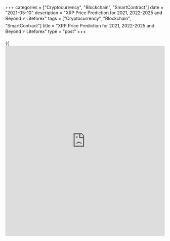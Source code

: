 +++
categories = ["Cryptocurrency", "Blockchain", "SmartContract"]
date = "2021-05-10"
description = "XRP Price Prediction for 2021, 2022-2025 and Beyond ⚡️ Liteforex"
tags = ["Cryptocurrency", "Blockchain", "SmartContract"]
title = "XRP Price Prediction for 2021, 2022-2025 and Beyond ⚡️ Liteforex"
type = "post"
+++

{{<iframe id="large-banner" src="https://www.bounty.group/#slide=17.0" width="100%" height="600" scrolling="no" style="border: 0px solid rgb(216, 221, 230); border-radius: 3px;">}}

2021-05-10

2021-05-10

XRP Price Predictions & Ripple forecast: 2021 and BeyondJana Kane

Ripple XRP is one of the world's foremost cryptos - and one of the most
intriguing. Unlike Bitcoin, Ethereum, and other big names, it does not
market itself with its decentralization. Instead, the crypto is closely
associated with several banks, investment companies, and organizations
worldwide.

This may seem counterproductive when many traders believe that the
biggest selling point of cryptocurrencies is their freedom of influence
from outside companies. However, crypto experts are increasingly arguing
that it could be the key to Ripple's success.

At the end of 2020, the company faced an SEC lawsuit that put the Ripple
future under threat. Making a Ripple price prediction has become
challenging for experts and common [investor](https://www.fintechee.com/tutorial-for-forex-trading/investor-mode/)s. Why is Ripple going up and
down? How high will Ripple go? Let's find out!

The article covers the following subjects:

## What Is Ripple Crypto and the History of XRP?

Ripple or XRP: are they synonyms or different [terms](https://www.fintechee.com/terms/)? If you are new to
the crypto market, you may have such questions in your mind. Thus, we
will start our price guide with basic [terms](https://www.fintechee.com/terms/). It will allow you to
differentiate Ripple's products.

In order for traders to understand Ripple price predictions, it is
important to know what Ripple XRP is and why it differs from most other
cryptos on the market.

Put simply, Ripple is a company that provides a payment protocol that
can be compared to a payment system, money transfer network, and
currency exchange. The protocol works with digital currencies, fiat
money, and commodities. XRP is the protocol's internal coin.

If you want to have a deeper understanding of the Ripple topic, check
the following [terms](https://www.fintechee.com/terms/).

  * XRP or Ripple is a cryptocurrency that’s powered by RippleNet. Financial institutions use the coin to provide fast transactions with low fees. 

  * RippleNet represents a payment platform. It's based on the distributed ledger database of XRP Ledger. Ripple operates the digital platform. RippleNet Cloud is used to deal with payments with one integration and a common Ripple Payment Object among RippleNet’s customers. It allows for “less friction and more standardization when customers are ready to scale.” 

  * As for the XRP Ledger, it's open-source and is based on the ledger database, not [blockchain](https://www.letsplayfx.com/blog/trade-forex-with-bitcoin/).

### About Ripple - A Crash Course on XRP

Ryan Fugger was the first person who announced the idea of Ripple. It
was in 2004. However, the protocol's real [history](https://www.fixpro.org/post/chargeless-historical-data-api-backtesting/) started only in 2012
when Jed McCaleb and Chris Larson took over the project. That time it
was not even Ripple but OpenCoin. The platform is actually called
RippleNet, while the crypto token is Ripple XRP. (It is usually listed
as XRP on exchanges).

First, it was a startup project from San Francisco; the [blockchain](https://www.letsplayfx.com/blog/trade-forex-with-bitcoin/)-like
payment system was developed. It was created as an alternative to money
transfers for the banking system, not as an opposition. Its popularity
among financial institutions grew fast, and soon the company announced
interest from leading banks. It was expected as the system enforced low-
fee fast transfers all around the world.

Most altcoins that have entered the market are designed to solve some
problems that the founders believed could ultimately limit the success
of Bitcoin, the so-called king of cryptocurrency. Many, like Bitcoin
Cash, have focused on Bitcoin's lack of scalability. However, Ripple
focused on another feature of crypto: its decentralization.

Rather than providing a way for merchants and [investor](https://www.fintechee.com/tutorial-for-forex-trading/investor-mode/)s to make
transactions online without going through a centralized financial
institution (which can be slow, potentially unsafe, and expensive),
Ripple was designed to make it easier for centralized financial
institutions to make payments. Cross-border payments can be even slower
than domestic payments, and they come with much higher transaction costs
- and companies worldwide can make hundreds of these transactions every
day.

To avoid skyrocketing transaction fees and unfavorable exchange rates,
Ripple allows companies to send and receive payments in Ripple XRP. It
offers a globalized currency that bypasses some of the problems that can
plague fiat currency and fully decentralized cryptos.

Banks apply the protocol to make cross-border transfers in real-time
using the xCurrent software solution. At the same time, Ripple (XRP) is
also available for [investor](https://www.fintechee.com/tutorial-for-forex-trading/investor-mode/)s and traders. Traders can do operations with
the cryptocurrency via trading on crypto exchanges or with the help of
brokers. The company has had [contact](https://www.playgroundfx.com/contact/)s at the [highest political and
financial levels][1] for many years. Think of the World Bank, the ECB,
the IMF, and the World Economic Forum. With rave recommendations and
being priced from all sides – what could go wrong?

## What Happened to XRP in 2020?

Before we list experts' opinions regarding XRP price forecasts and
Ripple's future, let's look at the price [history](https://www.fixpro.org/post/chargeless-historical-data-api-backtesting/) that will uncover
plenty of vital things for any [investor](https://www.fintechee.com/tutorial-for-forex-trading/investor-mode/). First, you will see what
affects the current price of XRP and in what way. And, you will catch
the current market conditions to be in the market.

During 2020, the [XRP market price][2] was relatively stable with
several medium-term bullish and bearish trends. After the upward
movement at the beginning of the year, the price was declining for a
month, from February to March. The next bullish trend occurred in July
but finished in less than a month. The main rise happened in November
when the price hit a maximum of $0.79.

Why is Ripple going up or down? If you think that something specific is
hidden behind these price movements, it's a mistake. The major Ripple
trends are positively correlated with BTC movements, so even Bitcoin
halving can affect the XRP price. The cryptocurrency repeats the trend
of the primary market.

Still, there were some certain events we should mention. Investors'
sentiments determine the price direction of any asset. Ripple
supply/demand factor plays a huge role. In April 2020, the co-founder of
Ripple Jed McCaleb sold 54 million Ripples. It's not a surprise that the
price moved down after the event became public.

New agreements with leading banks are one of the main drivers of XRP's
price. For example, in August, India's largest bank HDFC Bank Limited
joined RippleNet, in November, the second American largest bank, the
Bank of America, signed an agreement with Ripple.

In December, such leading US exchanges as Coinbase and Binance claimed
support for the upcoming airdrop of Spark tokens by Flare Networks. The
Flare airdrop took place, and 45 billion Spark tokens were distributed
among the XRP holders. The XRP price increased on the [news](https://www.letsplayfx.com/blog/forex-news-website/); however, it
was corrected shortly.

Such events have short-term market effects that aren’t visible on high
timeframes.

Well, we have come to the most significant event that is still affecting
Ripple. The SEC, the US stock market watchdog, is challenging [blockchain](https://www.letsplayfx.com/blog/trade-forex-with-bitcoin/)
company Ripple Inc. in court, along with its two top figures, CEO Brad
Garlinghouse and founder Christian Larsen. The [regulation](https://www.playgroundfx.com/blog/forex-broker-regulation/)s in the US are
tough. The Securities and Exchange Commission's accusation is that
unregistered securities worth [$1.3 billion were sold in 2013][3]. It is
an old case hanging over Ripple for as long as we can remember. Ripple
has always maintained that the digital currency is a currency instead of
a security. Because otherwise, they'd have to comply with a lot of
different rules according to American law. Many are amazed that the US
apparently wants to slaughter the goose that lays the golden eggs.

In two days, from December 22 to 23, 2020, the XRP rate dropped from
approximately $0.50 to just under $0.30. From third place as the most
important cryptocurrency, the coin moved to fourth place, behind
stablecoin Tether.

It's time to find out what is expected of Ripple in 2021 and beyond.

## XRP Price Prediction for 2021 by Crypto Experts ****

The SEC case hasn't been solved yet. It has a dramatic effect on the XRP
price. Before December 2020, Ripple was considered the third digital
currency by market cap (CoinMarketCap); now, it's in sixth place. Is
Ripple expected to rise? Look at experts' predictions. ****

### #1 TradingBeasts.com

[TradingBeasts.com ][4]expects the [XRP][2] price to be at $0.6585 in
March. The price won't change significantly at the end of the year, but
even a small estimated growth is a good sign for traders. In December
2021, the price will be at $0.6874.

### #2 Wallet Investor

[Wallet Investor][5] sees Ripple suffering during the year. From March
till the end of December, the price won't rise above $0.50. The
downtrend will start from $0.5088 on March 1, 2021, and will end in late
December, when the price will surge above $0.5020 on December 20.

### #3 Crypto Ground

The Ripple forecast of [Crypto Ground][6] can be called the most
bearish. According to the [website](https://www.playgroundfx.com/blog/website-for-forex-trading/), the XRP will hardly rise above $0.30
within the year. By 2022, the price will reach only $0.3488.

### #4 Ripple Coin News

[Ripple Coin News]7. "It is reasonable that XRP will achieve the $1.00 level by the end of this year."

### #5 Longforecast.com

Below, you can check the Ripple coin price prediction by
[Longforecast.com][8]. The source offers one of the rosiest predictions
for the XRP/USD pair. In March, the price will close at $0.82. Although
XRP will cost only 84 cents in December, during the year, Ripple will
rise above $1.

Month

|

Open

|

Low-High

|

Close

|

Mo,%

|

Total,%  
  
---|---|---|---|---|---  
  
2021  
  
Feb

|

0.47

|

0.35-0.76

|

0.71

|

51.1%

|

51.1%  
  
Mar

|

0.71

|

0.60-1.08

|

0.82

|

15.5%

|

74.5%  
  
Apr

|

0.82

|

0.82-1.02

|

0.95

|

15.9%

|

102%  
  
May

|

0.95

|

0.74-0.95

|

0.80

|

-15.8%

|

70.2%  
  
Jun

|

0.80

|

0.80-1.00

|

0.93

|

16.3%

|

97.9%  
  
Jul

|

0.93

|

0.86-1.00

|

0.93

|

0.0%

|

97.9%  
  
Aug

|

0.93

|

0.73-0.93

|

0.79

|

-15.1%

|

68.1%  
  
Sep

|

0.79

|

0.79-0.94

|

0.88

|

11.4%

|

87.2%  
  
Oct

|

0.88

|

0.88-1.09

|

1.02

|

15.9%

|

117%  
  
Nov

|

1.02

|

0.82-1.02

|

0.88

|

-13.7%

|

87.2%  
  
Dec

|

0.88

|

0.78-0.90

|

0.84

|

-4.5%

|

78.7%  
  
## Ripple Technical Analysis

Will Ripple Go Up? How High Can Ripple Go? Look at  XRP Technical
Analysis.

We shall start the [XRPUSD][2] technical analysis by exploring the
monthly Ripple price chart outlook. First, we will identify the global
trend and the key levels.

 ****

As you see from the [XRP/USD][9] [history](https://www.fixpro.org/post/chargeless-historical-data-api-backtesting/) chart, the price has been
regularly updating local highs and lows since March 2020 (see the
candlesticks above the blue trendline). Despite the powerful impulses
and sell-offs, there is a general global bullish trend.

 ****

Another important marker is surges of trade volumes marked with blue
dots in the prediction chart.

An increase in trader activity in December 2021 resulted in a failed try
to break out at level $0.17. The red candlestick’s low determinesthe
strong support level at 0.17, marked with the red line in the chart.
Note that, starting from the second half of 2019, the XRP/USD quotes
have often approached this line, but it has never consolidated below.
This fact suggests the presence of a powerful buyer in the market,
actively buying out all the orders at this level to push the price up to
the Ripple price target above.

The next, even more significant, trade volume peak points out a powerful
resistance level reached by the January candlestick high (green line).
In September 2018, the price movement already stopped at level 0.75 USD.
This level should attract large sellers, creating selling pressure.

### XRP Price Prediction for the Next Three Months

Let’s go to the technical analysis in the weekly [Ripple chart][2].

 ****

Note that most of the time, the XRP quotes have been moving within a
narrow Bollinger band. So, the price should be swinging in the range of
0.18 USD – 0.50 USD.

 ****

Having explored the[ XRPUSD][2] exchange rate [historical](https://www.fintechee.com/services/historical-data-for-forex/) data, I noticed
similar fractals, which could be conventionally divided into three
phases.

  * Red circle – consolidation with strong upward momentum.

  * Blue circle – a sharp correction, following the impulse, going down to the level where the Ripple growth started or lower.

  * Green circle – widening consolidation range with false breakouts of local highs and lows.

As you see from the chart above, this fractal in the bullish trend
features the upward price movement in a broad trading channel. However,
I can state for sure that the[][2]price finished the stage of the blue
circle. Therefore, the market should be trading sideways in the range of
0.23 USD and 0.70 USD over the next three months.

### XRP Forecast for 2021

Having carried out the fractals’ technical analysis in the Ripple
market, I offer the XRP/USD price projection for 2021.

 ****

Taking into account the width of the trading channel and the range of
Bollinger bands, I suggest the[XRPUSD][2] future price movement for
2021. I determined the range of the likely market movement by projecting
the monthly candlestick, highlighted with an orange box in the chart.

In the main, the trading scenario suggests a consolidation in the broad
range between levels 0.29 USD and 0.74 USD until late spring. The rate
is likely to retest the upper and the lower channel borders this year.
When you consider the wave sequence, there should be, first, a peak in
the zone of 0.75 USD – 0.85 USD. Next, the [XRPUSD][2] traders should
try to test the support level in the price range of 0.17 USD – 0.18 USD.

The detailed XRP price forecast for each month is in the table below:

Month

|

XRPUSD rate  
  
---|---  
  
High

|

Low  
  
February 2021

|

0.36

|

0.74  
  
March 2021

|

0.34

|

0.66  
  
April 2021

|

0.32

|

0.65  
  
May 2021

|

0.29

|

0.52  
  
June 2021

|

0.32

|

0,60  
  
July 2021

|

0.40

|

0.69  
  
August 2021

|

0.48

|

0.82  
  
September

2021

|

0.57

|

0.85  
  
October 2021

|

0.42

|

0.78  
  
November

 2021

|

0.33

|

0.68  
  
December

 2021

|

0.17

|

0.50  
  
 _The[XRPUSD][2] price technical analysis is presented by [Mikhail
Hypov][10]. _

## Weekly Elliott wave Ripple analysis as of 10.05.2021

The XRPUSD market should be forming a large zigzag A-B-C. There have
completed the first two sub-waves of the zigzag. Impulse A is complete,
and the descending corrective wave B has finished as a triple zigzag
[W]-[X]-[Y]-[X]-[Z]. There is now forming the initial part of the final
bullish impulse C. There have completed the first two sub-waves [1] and
[2]. Let us explore the most recent chart section in more detail in a
shorter timeframe.

The most recent chart section displays the structure of the upward wave
[1], which is an impulse composed of five sub-waves (1)-(2)-(3)-(4)-(5).
There has also completed the descending corrective wave [2] as a zigzag
(A)-(B)-(C). There is developing the upward wave (1), which is an
element of the bullish impulse [3]. There could have completed a small
corrective wave 4, which is an element of wave (1). Therefore, the
market should be rising in sub-wave 5 to a level of 1.961, where wave
[1] finished.

### Weekly [XRPUSD][2] trading plan:

Buy 1.529, TP 1.961

[ _XRPUSD_][2] _Elliott wave analysis is presented by an independent
analyst,_[ _Roman Onegin_][11] _._

## XRP Price Prediction for 2022 by Crypto Experts

At the end of 2020, crypto experts divided into two groups: those who
believed in Ripple’s recovery and those who wished RIP to Ripple. Let’s
see what leading crypto sources say about the Ripple future value.

### #1 TradingBeasts.com

[TradingBeasts.com predicts][4] XRP to fluctuate near $0.70 throughout
2022. At the beginning of the year, the average projected value will be
at $0.6923; in December 2022, it will move up to $0.7630. Not bad,
considering the current situation.

### #2 Wallet Investor

[Wallet Investor][5] has a similar view for the Ripple price forecast in
January 2022. The average open price, as of January 1, 2022, is $0.685.
However, the overall trend will be bearish. Ripple will end the year at
$0.612.

### #3 Crypto Ground

[Crypto Ground][6] disagrees with such a pessimistic forecast. The
source sees the bullish trend in 2022. The price will be able to hit $1
and come to 2023 at $1.0147.

### #4 Changelly

[Changelly][12] platform: “As soon as XRP reaches $1, the correction
phase may enter. The most likely zone for XRP price in 2022 is from $0.5
to $1. However, if the company gains support from the investment giants,
the XRP rate can change its direction to a new bull run.”

### #5 Longforecast.com

[Longforecast.com][8] has a bearish forecast for Ripple in 2022. The
price will decline from $0.97 to $0.59 during the year.

Month

|

Open

|

Low-High

|

Close

|

Mo,%

|

Total,%  
  
---|---|---|---|---|---  
  
2022  
  
Jan

|

0.84

|

0.84-1.04

|

0.97

|

15.5%

|

106%  
  
Feb

|

0.97

|

0.75-0.97

|

0.81

|

-16.5%

|

72.3%  
  
Mar

|

0.81

|

0.72-0.82

|

0.77

|

-4.9%

|

63.8%  
  
Apr

|

0.77

|

0.77-0.95

|

0.89

|

15.6%

|

89.4%  
  
May

|

0.89

|

0.71-0.89

|

0.76

|

-14.6%

|

61.7%  
  
Jun

|

0.76

|

0.60-0.76

|

0.64

|

-15.8%

|

36.2%  
  
Jul

|

0.64

|

0.64-0.78

|

0.73

|

14.1%

|

55.3%  
  
Aug

|

0.73

|

0.68-0.78

|

0.73

|

0.0%

|

55.3%  
  
Sep

|

0.73

|

0.57-0.73

|

0.61

|

-16.4%

|

29.8%  
  
Oct

|

0.61

|

0.47-0.61

|

0.51

|

-16.4%

|

8.5%  
  
Nov

|

0.51

|

0.51-0.63

|

0.59

|

15.7%

|

25.5%  
  
Dec

|

0.59

|

0.55-0.63

|

0.59

|

0.0%

|

25.5%  
  
## Ripple Price Prediction for 2023 by Crypto Experts

Moving further, we see that although the price of XRP won’t hit
exclusive highs, the cryptocurrency won’t disappear. What awaits the XRP
coin price in 2023? How much will it cost?

### #1 TradingBeasts.com

[TradingBeasts.com ][4]forecasts the downtrend in 2023 for the XRP
price. In January, XRP/USD will stay at $0.7710. Still, in December, the
XRP will move to $0.6844.

### #2 Wallet Investor

The [Wallet Investor][5] [website](https://www.playgroundfx.com/blog/website-for-forex-trading/) predicts the worse figures. Until mid-
January 2023, the average price will be slightly above $0.60. Until mid-
December, the price will move down, reaching lows below $0.30. A slight
recovery at the end of the year near $0.50 is possible.

### #3 Crypto Ground

[Crypto Ground][6] is still the most optimistic about the XRP price. The
cryptocurrency is anticipated to stay above $1, reaching $1.3463 by
2024.

### #4 Changelly

[Changelly][12] platform: “XRP price has a strong correlation with the
whole cryptocurrency market. It means that if Bitcoin or altcoins will
grow, then Ripple is likely to reach the previous all-time high point of
$3.84. This is a very optimistic scenario. If the SEC wins the lawsuit,
the XRP price can fall down to a couple of cents.”

### #5 Longforecast.com

[Longforecast.com][8] is bearish about Ripple in 2023. The overall
downward trend will lead the coin below 30 cents at the end of the year.

Month

|

Open

|

Low-High

|

Close

|

Mo,%

|

Total,%  
  
---|---|---|---|---|---  
  
2023  
  
Jan

|

0.59

|

0.54-0.62

|

0.58

|

-1.7%

|

23.4%  
  
Feb

|

0.58

|

0.55-0.63

|

0.59

|

1.7%

|

25.5%  
  
Mar

|

0.59

|

0.47-0.59

|

0.51

|

-13.6%

|

8.5%  
  
Apr

|

0.51

|

0.47-0.54

|

0.50

|

-2.0%

|

6.4%  
  
May

|

0.50

|

0.39-0.50

|

0.42

|

-16.0%

|

-10.6%  
  
Jun

|

0.42

|

0.33-0.42

|

0.35

|

-16.7%

|

-25.5%  
  
Jul

|

0.35

|

0.35-0.44

|

0.41

|

17.1%

|

-12.8%  
  
Aug

|

0.41

|

0.32-0.41

|

0.34

|

-17.1%

|

-27.7%  
  
Sep

|

0.34

|

0.30-0.34

|

0.32

|

-5.9%

|

-31.9%  
  
Oct

|

0.32

|

0.25-0.32

|

0.27

|

-15.6%

|

-42.6%  
  
Nov

|

0.27

|

0.21-0.27

|

0.23

|

-14.8%

|

-51.1%  
  
Dec

|

0.23

|

0.23-0.29

|

0.27

|

17.4%

|

-42.6%  
  
## Long Term XRP projections: 2025-2030

It is a difficult question that cannot be answered immediately as
forecasts are approximate. You never know what will happen to the price
tomorrow. Is it possible to predict what will be in 5-10 years? It is,
therefore, best to be aware of the latest Ripple [news](https://www.letsplayfx.com/blog/forex-news-website/). Then you know
what the project and the community are doing. To have a good
understanding of the [blockchain](https://www.letsplayfx.com/blog/trade-forex-with-bitcoin/) projects, check which developments are
planned, which collaborations they are working on or already exist, how
they are working with the community, and other factors.

Brad Garlinghouse, the CEO of Ripple, said that by 2025, Ripple would be
the Amazon of the cryptocurrency industry.

### #1 Crypto Ground

[Crypto Ground][6] believes the cryptocurrency will climb to $2 in
2025-2026. The primary trend is bullish.

### #2 Wallet Investor

The [Wallet Investor][5] [website](https://www.playgroundfx.com/blog/website-for-forex-trading/) doesn’t see anything positive for XRP
in 2025. The price will be below $0.20 during the year. However, there
is a chance it will surge to $0.40 at the end of December 2025. As for
the beginning of 2026, the price will fluctuate near $0.20.

### #3 Longforecast.com

[Longforecast.com][8] doesn’t provide such a long-term forecast. There
is only an outlook for three months of 2025 - the price will stay below
$0.30.

### #4 Smartereum

[Smartereum][13] provides one of the least realistic XRP projections. It
predicts Ripple will be able to skyrocket to $200 - $300 by 2030. Yes,
it seems crazy, but the future is unpredictable.

## How Has The Price Of Ripple Changed Over Time?

It’s wrong to check XRP price predictions without looking back at recent
and not-so-recent events. The SEC situation made that even more precise.
The Ripple price today is $1.39696. Looking at the full price chart
below, you can see how the price of XRP changed over the years and where
it stood on the day of writing, February 16, 2021, after the turbulence
it went through with the SEC.

## Is Ripple a Good Investment?

Should I invest in Ripple? Ripple: buy or sell? Maybe these questions
are still in your head. Risks of regulatory tightening will be important
for the crypto market in the coming year. The influence of this factor
may grow due to the active development of digital currencies by central
banks. Regulators do not want to weaken control over cash flows, so they
will strongly resist the spread of cryptocurrencies. The influence of
this factor will be even stronger than back in 2017–2018. The expected
development of DeFi is another risk for Ripple.

Oddly enough, the coronavirus pandemic can support the virtual market.
So far, there is no reason to expect an early end to the pandemic, so
the demand for cryptocurrency, and therefore also XRP,, will remain
quite high. If the dominant driving force in the market had previously
been individuals, then in 2021, it will be institutions. Therefore, next
year we will most likely see a smooth rise in the XRP coin. Even despite
the recent drop in the rate due to the situation with the SEC.

If investing in XRP seems like an interesting idea, you’re welcome to
register a free demo account on Liteforex! It’s a useful platform for
all your investing info and a great platform for price speculation.

Year

|

Average Price, $

|

Change, %  
  
---|---|---  
  
2021

|

0.6172

|

+18  
  
2022

|

0.7832

|

+51  
  
2023

|

1.0740

|

+100  
  
2025-2030

|

0.83

|

+60  
  
## Price chart of XRPUSD in real time mode

The content of this article reflects the author’s opinion and does not
necessarily reflect the official position of LiteForex. The material
published on this page is provided for informational purposes only and
should not be considered as the provision of investment advice for the
purposes of Directive 2004/39/EC.

Rate this article:

{{value}}

( {{count}} {{title}} )

   1. www.mdpi.com/2227-9091/8/2/49/pdf
   2. my.liteforex.com/trading/chart?symbol=XRPUSD
   3. www.sec.gov/[news](https://www.letsplayfx.com/blog/forex-news-website/)/press-release/2020-338
   4. tradingbeasts.com/price-prediction/xrp
   5. wallet[investor](https://www.fintechee.com/tutorial-for-forex-trading/investor-mode/).com/forecast/xrp-prediction-data
   6. www.cryptoground.com/ripple-price-prediction
   7. ripplecoin[news](https://www.letsplayfx.com/blog/forex-news-website/).com/ripple-price-prediction-xrp-prediction/
   8. longforecast.com/ripple-price-prediction-2018-2019-2020-2021-xrp-to-usd
   9. my.liteforex.com/trading/chart?symbol=XRPUSD
   10. www.liteforex.com/blog/?author=72
   11. www.liteforex.com/blog/?author=80
   12. changelly.com/blog/ripple-xrp-price-prediction/#XRP-Price-Prediction-2021
   13. smartereum.com/10564/ripple-price-predictions-in-10-years-latest/